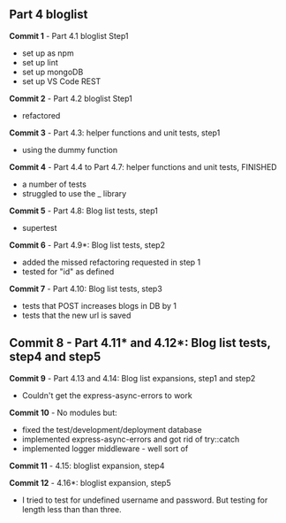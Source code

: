 ## Part 4 bloglist

**Commit 1** - Part 4.1 bloglist  Step1
  - set up as npm
  - set up lint
  - set up mongoDB
  - set up VS Code REST 

**Commit 2** - Part 4.2 bloglist  Step1
  - refactored


**Commit 3** - Part 4.3: helper functions and unit tests, step1
  - using the dummy function


**Commit 4** - Part 4.4 to Part 4.7: helper functions and unit tests, FINISHED
  - a number of tests
  - struggled to use the _ library


**Commit 5** - Part 4.8: Blog list tests, step1
  - supertest


**Commit 6** - Part 4.9*: Blog list tests, step2
  - added the missed refactoring requested in step 1
  - tested for "id" as defined


**Commit 7** - Part 4.10: Blog list tests, step3
  - tests that POST increases blogs in DB by 1
  - tests that the new url is saved 

**Commit 8** - Part 4.11* and 4.12*: Blog list tests, step4 and step5
  - 

**Commit 9** - Part 4.13 and 4.14: Blog list expansions, step1 and step2
  - Couldn't get the express-async-errors to work

**Commit 10** - No modules but:
  - fixed  the test/development/deployment database 
  - implemented express-async-errors and got rid of try::catch
  - implemented logger middleware - well sort of
  
**Commit 11** - 4.15: bloglist expansion, step4

**Commit 12** - 4.16*: bloglist expansion, step5
  - I tried to test for undefined username and password. But testing for length less than than three.
